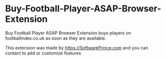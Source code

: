 # Buy-Football-Player-ASAP-Browser-Extension
Buy Football Player ASAP Browser Extension buys players on footballindex.co.uk as soon as they are available.

This extension was made by https://SoftwarePrince.com and you can contact to add or customize features 
